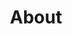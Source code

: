 ---
permalink: /about/
title: About
home: true
draft: true
config:
  -
    type: image-text
    title: About
    description: Hey，我是 AJohn，你也可以叫我阿囧。
    image: https://github.com/zzyAJohn.png
    list:
      -
        title: 关于名字：
        description: "AJohn 其实没有什么特别的含义，只是朋友在快速念我的名字时发出的声音，遂作为昵称使用。"
      -
        title: 关于爱好：
        description: "鄙人算是一枚文艺小青年，喜欢摄影、K歌、吉他。我比较偏好英文歌，喜欢的乐队有梦龙、共和时代、酷玩等；个人歌手则诸如猹、黄老板、霉霉、马老五、比伯等；中文歌手我则偏爱杰伦、紫棋、俊杰。偶尔剪点视频，虚拟分身日常出没于B站。有时我也很喜欢搞点抽象，孩子们我回来了，孩子们这不好笑（）。近些年开始健身，也是希望能早日成为大肌霸吧"
      -
        title: 关于性格：
        description: 我向来是不信这些人格测试的，但应友人（多次）迫害，测得 ENFJ-A 主人公。
      -
        title: 关于未来：
        description: "如果可以，我想多出去走走，带着相机游山玩水，拍出一些特别的作品，活在当下，记录当下，珍惜当下。计划多读一些书，自从高中结束，我的阅读时间大幅减少，我似乎渐渐失去这一爱好了。"
      -
        title: 关于现状：
        description: "我目前正在学习 Deep Learning，希望能发一篇文章吧。祝好，我爱你们！"
---